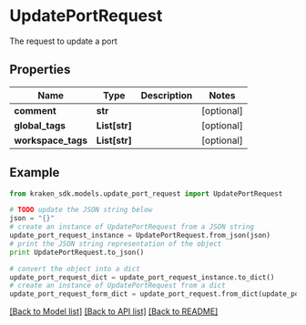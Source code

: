 # UpdatePortRequest

The request to update a port

## Properties
Name | Type | Description | Notes
------------ | ------------- | ------------- | -------------
**comment** | **str** |  | [optional] 
**global_tags** | **List[str]** |  | [optional] 
**workspace_tags** | **List[str]** |  | [optional] 

## Example

```python
from kraken_sdk.models.update_port_request import UpdatePortRequest

# TODO update the JSON string below
json = "{}"
# create an instance of UpdatePortRequest from a JSON string
update_port_request_instance = UpdatePortRequest.from_json(json)
# print the JSON string representation of the object
print UpdatePortRequest.to_json()

# convert the object into a dict
update_port_request_dict = update_port_request_instance.to_dict()
# create an instance of UpdatePortRequest from a dict
update_port_request_form_dict = update_port_request.from_dict(update_port_request_dict)
```
[[Back to Model list]](../README.md#documentation-for-models) [[Back to API list]](../README.md#documentation-for-api-endpoints) [[Back to README]](../README.md)


